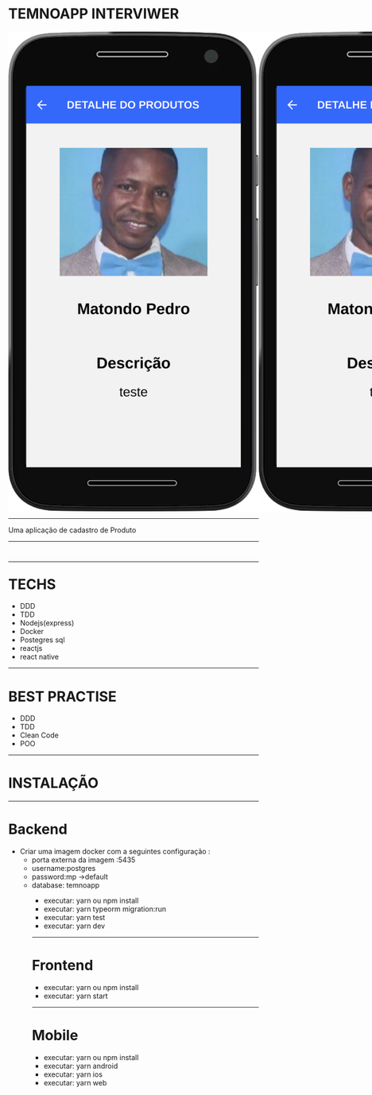 # TEMNOAPP INTERVIWER
<div style="display:flex;align-item:center">
   <img src="1.png" />
   <img src="1.png" />
</div>
 <hr />
 <p>
   Uma aplicação de cadastro de Produto
 </p>
  <hr />
 <h1> <hr />
    TECHS
 </h1>
 <ul>
   <li>DDD</li>
   <li>TDD</li>
   <li>Nodejs(express)</li>
   <li>Docker</li>
   <li>Postegres sql</li>
   <li>reactjs</li>
   <li>react native</li>
 </ul>
 <hr />
 <h1>
    BEST PRACTISE
 </h1>
 <ul>
   <li>DDD</li>
   <li>TDD</li>
   <li>Clean Code</li>
   <li>POO</li>
 </ul>

 <hr />
 <h1>
    INSTALAÇÃO
 </h1>
 <hr />
 <h1>
    Backend
 </h1>
 <ul>
   <li>Criar uma imagem docker com a seguintes configuração : 
      <ul>
       <li>porta externa da imagem :5435</li>   
       <li>username:postgres</li>  
       <li>password:mp  ->default</li> 
       <li>database: temnoapp</li> 
      <ul>
   </li>
   <li>executar: yarn ou npm install</li>
   <li>executar: yarn typeorm migration:run</li>
   <li>executar: yarn test</li>
   <li>executar: yarn dev</li>
 </ul>

  <hr />
 <h1>
    Frontend
 </h1>
 <ul>
   <li>executar: yarn ou npm install</li>
   <li>executar: yarn start</li>
 </ul>

 <hr />
 <h1>
    Mobile
 </h1>
 <ul>
 
   <li>executar: yarn ou npm install</li>
   <li>executar: yarn android</li>
   <li>executar: yarn ios</li>
   <li>executar: yarn web</li>

 </ul>